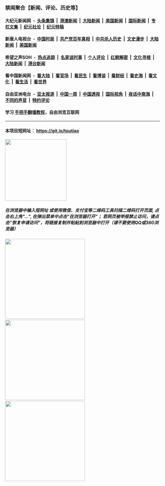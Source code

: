 ### 禁闻聚合【新闻、评论、历史等】

#### 大纪元新闻网 &nbsp;-&nbsp; [头条集锦](indexes/E头条集锦.md?t=02080633) &nbsp;|&nbsp; [港澳新闻](indexes/E港澳新闻.md?t=02080633)  &nbsp;|&nbsp; [大陆新闻](indexes/E大陆新闻.md?t=02080633) &nbsp;|&nbsp; [美国新闻](indexes/E美国新闻.md?t=02080633) &nbsp;|&nbsp; [国际新闻](indexes/E国际新闻.md?t=02080633) &nbsp;|&nbsp; [专栏文集](indexes/E专栏文集.md?t=02080633) &nbsp;|&nbsp; [纪元社论](indexes/E纪元社论.md?t=02080633) &nbsp;|&nbsp; [纪元特稿](indexes/E纪元特稿.md?t=02080633) 

#### 新唐人电视台 &nbsp;-&nbsp; [中国时局](indexes/N中国时局.md?t=02080633) &nbsp;|&nbsp; [共产党百年真相](indexes/N共产党百年真相.md?t=02080633) &nbsp;|&nbsp; [中共杀人历史](indexes/N中共杀人历史.md?t=02080633) &nbsp;|&nbsp; [文史漫步](indexes/N文史漫步.md?t=02080633) &nbsp;|&nbsp; [大陆新闻](indexes/N大陆新闻.md?t=02080633) &nbsp;|&nbsp; [美国新闻](indexes/N美国新闻.md?t=02080633)

#### 希望之声SOH &nbsp;-&nbsp; [热点追踪](indexes/H热点追踪.md?t=02080633) &nbsp;|&nbsp; [名家谈时事](indexes/H名家谈时事.md?t=02080633) &nbsp;|&nbsp; [个人评论](indexes/H个人评论.md?t=02080633)  &nbsp;|&nbsp; [红朝解密](indexes/H红朝解密.md?t=02080633) &nbsp;|&nbsp; [文化寻根](indexes/H文化寻根.md?t=02080633) &nbsp;|&nbsp; [大陆新闻](indexes/H大陆新闻.md?t=02080633) &nbsp;|&nbsp; [港台新闻](indexes/H港台新闻.md?t=02080633)

#### 看中国新闻网 &nbsp;-&nbsp; [看大陆](indexes/S看大陆.md?t=02080633) &nbsp;|&nbsp; [看官场](indexes/S看官场.md?t=02080633) &nbsp;|&nbsp; [看民生](indexes/S看民生.md?t=02080633)  &nbsp;|&nbsp; [看博谈](indexes/S看博谈.md?t=02080633) &nbsp;|&nbsp; [看财经](indexes/S看财经.md?t=02080633) &nbsp;|&nbsp; [看史海](indexes/S看史海.md?t=02080633) &nbsp;|&nbsp; [看文化](indexes/S看文化.md?t=02080633) &nbsp;|&nbsp; [看生活](indexes/S看生活.md?t=02080633) &nbsp;|&nbsp; [看世界](indexes/S看世界.md?t=02080633)

#### 自由亚洲电台 &nbsp;-&nbsp; [亚太报道](indexes/R亚太报道.md?t=02080633) &nbsp;|&nbsp; [中国一周](indexes/R中国一周.md?t=02080633) &nbsp;|&nbsp; [中国透视](indexes/R中国透视.md?t=02080633)  &nbsp;|&nbsp; [国际视角](indexes/R国际视角.md?t=02080633) &nbsp;|&nbsp; [夜话中南海](indexes/R夜话中南海.md?t=02080633) &nbsp;|&nbsp; [不同的声音](indexes/R不同的声音.md?t=02080633) &nbsp;|&nbsp; [特约评论](indexes/R特约评论.md?t=02080633)

#### 学习 [手把手翻墙教程](https://github.com/gfw-breaker/guides/wiki)，自由浏览互联网

----

#### 本项目短网址： https://git.io/toutiao
<img src="https://raw.githubusercontent.com/gfw-breaker/banned-news/master/scripts/img/qr.png" width="200px"/>  

##### 在浏览器中输入短网址 或使用微信、支付宝等二维码工具扫描二维码打开页面, 点击右上角"...", 在弹出菜单中点击“在浏览器打开”； 若网页被举报禁止访问，请点击“恢复申请访问”，将链接复制并粘贴到浏览器中打开（请不要使用QQ或360浏览器）

<img src="https://raw.githubusercontent.com/gfw-breaker/banned-news/master/scripts/img/1.png" width="260px"/> &nbsp; <img src="https://raw.githubusercontent.com/gfw-breaker/banned-news/master/scripts/img/2.png" width="260px"/> &nbsp; <img src="https://raw.githubusercontent.com/gfw-breaker/banned-news/master/scripts/img/3.png" width="260px"/>
